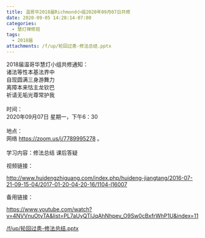 ```yaml
---
title: 温哥华2018届Richmond小组2020年09月07日共修
date: 2020-09-05 14:28:14-07:00
categories:
  - 慧灯禅修班
tags:
  - 2018届
attachments: /f/up/轮回过患-修法总结.pptx
---
```

2018届温哥华慧灯小组共修通知：\
诸法等性本基法界中\
自现圆满三身游舞力\
离障本来怙主龙钦巴\
祈请无垢光尊常护我\
\
时间：\
2020年09月07日 星期一，下午6：30\
\
地点：\
网络 <https://zoom.us/j/7789995278> 。\
\
学习内容：修法总结 课后答疑  

视频链接：

<!--StartFragment-->

<http://www.huidengzhiguang.com/index.php/huideng-jiangtang/2016-07-21-09-15-04/2017-01-20-04-20-16/1104-l16007>

<!--EndFragment-->

备用链接：

<!--StartFragment-->

<https://www.youtube.com/watch?v=4NVVnuOtyTA&list=PL7aUyQTIJqAhNhpev_O9Sw0cBxfrWhP1U&index=11>

[/f/up/轮回过患-修法总结.pptx](http://huidengchanxiu.net/hdv/f/up/轮回过患-修法总结.pptx)